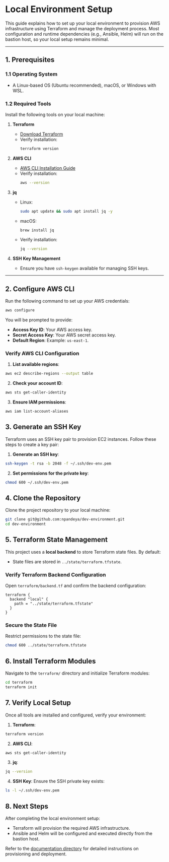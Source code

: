 # Local Environment Setup

This guide explains how to set up your local environment to provision AWS infrastructure using Terraform and manage the deployment process. Most configuration and runtime dependencies (e.g., Ansible, Helm) will run on the bastion host, so your local setup remains minimal.

---

## **1. Prerequisites**

### 1.1 **Operating System**
- A Linux-based OS (Ubuntu recommended), macOS, or Windows with WSL.

### 1.2 **Required Tools**
Install the following tools on your local machine:

1. **Terraform**
   - [Download Terraform](https://developer.hashicorp.com/terraform/downloads)
   - Verify installation:
     ```bash
     terraform version
     ```

2. **AWS CLI**
   - [AWS CLI Installation Guide](https://docs.aws.amazon.com/cli/latest/userguide/getting-started-install.html)
   - Verify installation:
     ```bash
     aws --version
     ```

3. **jq**
   - Linux:
     ```bash
     sudo apt update && sudo apt install jq -y
     ```
   - macOS:
     ```bash
     brew install jq
     ```
   - Verify installation:
     ```bash
     jq --version
     ```

4. **SSH Key Management**
   - Ensure you have `ssh-keygen` available for managing SSH keys.

---

## **2. Configure AWS CLI**

Run the following command to set up your AWS credentials:
```bash
aws configure
```
You will be prompted to provide:
- **Access Key ID**: Your AWS access key.
- **Secret Access Key**: Your AWS secret access key.
- **Default Region**: Example: `us-east-1`.

### Verify AWS CLI Configuration
1. **List available regions**:
  ```bash
  aws ec2 describe-regions --output table
  ```

2. **Check your account ID**:
  ```bash
  aws sts get-caller-identity
  ```

3. **Ensure IAM permissions**:
  ```bash 
  aws iam list-account-aliases
  ```

## **3. Generate an SSH Key**
Terraform uses an SSH key pair to provision EC2 instances. Follow these steps to create a key pair:

1. **Generate an SSH key**:
  ```bash
  ssh-keygen -t rsa -b 2048 -f ~/.ssh/dev-env.pem
  ```

2. **Set permissions for the private key**:
  ```bash
  chmod 600 ~/.ssh/dev-env.pem
  ```
## **4. Clone the Repository**
Clone the project repository to your local machine:
```bash 
git clone git@github.com:npandeya/dev-environment.git
cd dev-environment 
```
## **5. Terraform State Management**

This project uses a **local backend** to store Terraform state files. By default:
- State files are stored in `../state/terraform.tfstate`.

### Verify Terraform Backend Configuration
Open `terraform/backend.tf` and confirm the backend configuration:
```hcl
terraform {
  backend "local" {
    path = "../state/terraform.tfstate"
  }
}
```
### Secure the State File

Restrict permissions to the state file:
```bash
chmod 600 ../state/terraform.tfstate
```

## **6. Install Terraform Modules**

Navigate to the `terraform/` directory and initialize Terraform modules:
```bash
cd terraform
terraform init
```

## **7. Verify Local Setup**

Once all tools are installed and configured, verify your environment:

1. **Terraform**:
  ```bash
  terraform version
  ```

2. **AWS CLI**:
  ```bash
  aws sts get-caller-identity
  ```

3. **jq**:
  ```bash
  jq --version
  ```
4. **SSH Key**: Ensure the SSH private key exists:
  ```bash
  ls -l ~/.ssh/dev-env.pem 
  ```

## **8. Next Steps**

After completing the local environment setup:
- Terraform will provision the required AWS infrastructure.
- Ansible and Helm will be configured and executed directly from the bastion host.

Refer to the [documentation directory](./) for detailed instructions on provisioning and deployment.






